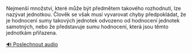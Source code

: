 
Nejmenší množství, které může být předmětem takového rozhodnutí, lze nazývat jednotkou. Člověk se však musí vyvarovat chyby předpokládat, že je hodnocení sumy takových jednotek odvozeno od hodnocení jednotek samotných, nebo že představuje sumu hodnocení, která jsou těmto jednotkám přiřazena.

[🔊 Poslechnout audio](/data/7-paragraphs/audio/chapter_30/para_009-Nejmen-mnostv-kter-me-bt-pedmtem-takov.mp3)
